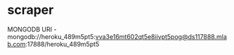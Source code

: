 # scraper

MONGODB URI - mongodb://heroku_489m5pt5:vva3e16mt602qt5e8iivpt5pog@ds117888.mlab.com:17888/heroku_489m5pt5